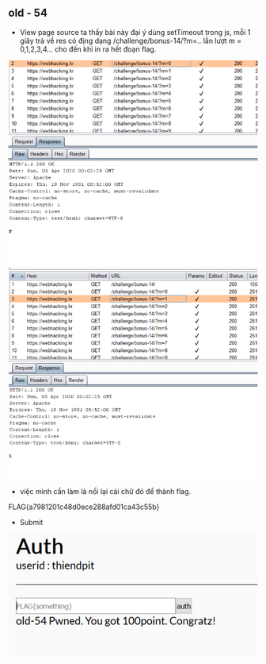 ## old - 54

- View page source ta thấy bài này đại ý dùng setTimeout trong js, mỗi 1 giây trả về res có địng dạng /challenge/bonus-14/?m=..
 lần lượt m = 0,1,2,3,4... cho đến khi in ra hết đoạn flag.

 <img src="./1.png">

 <img src="./2.png">

- việc mình cần làm là nối lại cái chữ đó để thành flag.

FLAG{a7981201c48d0ece288afd01ca43c55b}

- Submit

 <img src="./3.png">
